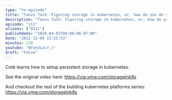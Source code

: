 ```yaml
---
type: "tv-episode"
title: "Tanzu Talk: Figuring storage in kubernetes, or, how do you do storage in kubernetes?"
description: "Tanzu Talk: Figuring storage in kubernetes, or, how do you do storage in kubernetes?"
episode: "111"
aliases: ["0111"]
publishdate: "2020-04-01T00:00:00-07:00"
date: "2021-12-09 15:55:53"
minutes: 120
youtube: "WYveJLvLY_c"
draft: "False"
---
```


Coté learns how to setup persistent storage in kubernetes. 

See the original video here: https://via.vmw.com/storageink8s 

And checkout the rest of the building kubernetes platforms series: https://via.vmw.com/storageink8s